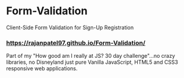 # Form-Validation
Client-Side Form Validation for Sign-Up Registration 

### https://rajanpatel97.github.io/Form-Validation/

Part of my "How good am I really at JS? 30 day challenge"...no crazy libraries, no Disneyland just pure Vanilla JavaScript, HTML5 and CSS3 responsive web applications.
